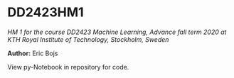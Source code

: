# DD2423HM1
_HM 1 for the course DD2423 Machine Learning, Advance fall term 2020 at KTH Royal Institute of Technology, Stockholm, Sweden_

**Author:** Eric Bojs

View py-Notebook in repository for code.
